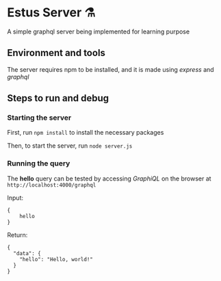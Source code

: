 # Estus Server ⚗️
A simple graphql server being implemented for learning purpose

## Environment and tools
The server requires npm to be installed, and it is made using *express* and *graphql*
## Steps to run and debug

### Starting the server
First, run `npm install` to install the necessary packages

Then, to start the server, run `node server.js`

### Running the query
The **hello** query can be tested by accessing *GraphiQL* on the browser at `http://localhost:4000/graphql`

Input:
```
{
    hello
}
```

Return:
```
{
  "data": {
    "hello": "Hello, world!"
  }
}
```